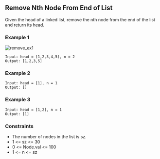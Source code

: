 ## Remove Nth Node From End of List

Given the head of a linked list, remove the nth node from the end of the list and return its head.

### Example 1

![remove_ex1](https://github.com/Lucas-Erkana/Algorithms/assets/41428579/c9787906-ee21-4dcd-8df6-273656ac6811)

```
Input: head = [1,2,3,4,5], n = 2
Output: [1,2,3,5]
```
### Example 2
```
Input: head = [1], n = 1
Output: []
```

### Example 3
```
Input: head = [1,2], n = 1
Output: [1]
```

### Constraints

- The number of nodes in the list is sz.
- 1 <= sz <= 30
- 0 <= Node.val <= 100
- 1 <= n <= sz
